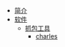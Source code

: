 - [简介](/)
- [软件](software/readme.md)
    - [抓包工具](software/proxy/readme.md)
        - [charles](software/proxy/charles.md)
